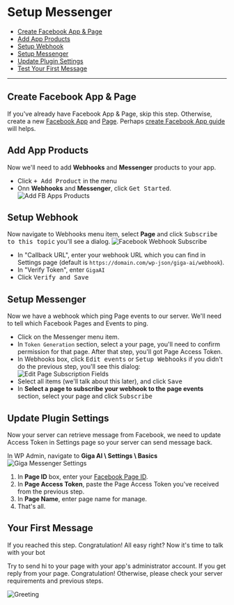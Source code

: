 # Setup Messenger
- [Create Facebook App & Page](#create-facebook-app-and-page)
- [Add App Products](#add-app-product)
- [Setup Webhook](#setup-webhook)
- [Setup Messenger](#setup-messenger)
- [Update Plugin Settings](#update-plugin-settings)
- [Test Your First Message](#test-your-first-message)

***

<a name="create-facebook-app-and-page"></a>
## Create Facebook App & Page

If you've already have Facebook App & Page, skip this step. Otherwise, create a new [Facebook App](https://developers.facebook.com/quickstarts/?platform=web) and [Page](https://www.facebook.com/pages/create). Perhaps [create Facebook App guide](/tips/how-to-create-facebook-app) will helps.

<a name="add-app-product"></a>
## Add App Products
Now we'll need to add **Webhooks** and **Messenger** products to your app. 
- Click <kbd>+ Add Product</kbd> in the menu
- Onn **Webhooks** and **Messenger**, click <kbd>Get Started</kbd>.
![Add FB Apps Products](/images/add-product.gif)
 
<a name="setup-webhook"></a>
## Setup Webhook

Now navigate to Webhooks menu item, select **Page** and click <kbd>Subscribe to this topic</kbd> you'll see a dialog.
![Facebook Webhook Subscribe](/images/webhook-subscribe.gif)

- In "Callback URL", enter your webhook URL which you can find in Settings page (default is `https://domain.com/wp-json/giga-ai/webhook`).
- In "Verify Token", enter `GigaAI`
- Click <kbd>Verify and Save</kbd>

<a name="setup-messenger"></a>
## Setup Messenger
Now we have a webhook which ping Page events to our server. We'll need to tell which Facebook Pages and Events to ping.

- Click on the Messenger menu item.
- In `Token Generation` section, select a your page, you'll need to confirm permission for that page. After that step, you'll got Page Access Token.
- In Webhooks box, click <kbd>Edit events</kbd> or <kbd>Setup Webhooks</kbd> if you didn't do the previous step, you'll see this dialog:
![Edit Page Subscription Fields](/images/edit-page-subscription-fields.png)
- Select all items (we'll talk about this later), and click <kbd>Save</kbd>
- In **Select a page to subscribe your webhook to the page events** section, select your page and click <kbd>Subscribe</kbd>

<a name="update-plugin-settings"></a>
## Update Plugin Settings
Now your server can retrieve message from Facebook, we need to update Access Token in Settings page so your server can send message back.

In WP Admin, navigate to **Giga AI \ Settings \ Basics**
![Giga Messenger Settings](/images/giga-messenger-settings.png)
1. In **Page ID** box, enter your [Facebook Page ID](/tips/how-to-get-facebook-page-id).
1. In **Page Access Token**, paste the Page Access Token you've received from the previous step.
1. In **Page Name**, enter page name for manage.
1. That's all.

<a name="test-your-first-message"></a>
## Your First Message

If you reached this step. Congratulation! All easy right? Now it's time to talk with your bot

Try to send hi to your page with your app's administrator account. If you get reply from your page. Congratulation! Otherwise, please check your server requirements and previous steps.

![Greeting](/images/greeting.jpg)
